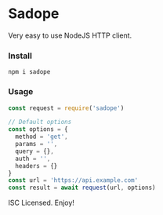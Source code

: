 # Sadope

Very easy to use NodeJS HTTP client.

### Install

```
npm i sadope
```

### Usage

```js
const request = require('sadope')

// Default options
const options = {
  method = 'get',
  params = '',
  query = {},
  auth = '',
  headers = {}
}
const url = 'https://api.example.com'
const result = await request(url, options)
```

ISC Licensed. Enjoy!
